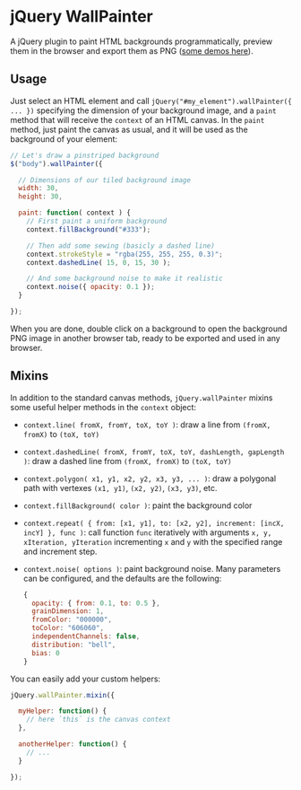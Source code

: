 jQuery WallPainter
==================

A jQuery plugin to paint HTML backgrounds programmatically, preview them in the browser and export them as PNG ([some demos here](http://www.lucaongaro.eu/demos/jquery.wallpainter/)).


Usage
-----

Just select an HTML element and call `jQuery("#my_element").wallPainter({ ... })` specifying the dimension of your background image, and a `paint` method that will receive the `context` of an HTML canvas. In the `paint` method, just paint the canvas as usual, and it will be used as the background of your element:

```javascript
// Let's draw a pinstriped background
$("body").wallPainter({

  // Dimensions of our tiled background image
  width: 30,
  height: 30,

  paint: function( context ) {
    // First paint a uniform background
    context.fillBackground("#333");

    // Then add some sewing (basicly a dashed line)
    context.strokeStyle = "rgba(255, 255, 255, 0.3)";
    context.dashedLine( 15, 0, 15, 30 );

    // And some background noise to make it realistic
    context.noise({ opacity: 0.1 });
  }

});
```

When you are done, double click on a background to open the background PNG image in another browser tab, ready to be exported and used in any browser.


Mixins
------

In addition to the standard canvas methods, `jQuery.wallPainter` mixins some useful helper methods in the `context` object:

* `context.line( fromX, fromY, toX, toY )`: draw a line from `(fromX, fromX)` to `(toX, toY)`

* `context.dashedLine( fromX, fromY, toX, toY, dashLength, gapLength )`: draw a dashed line from `(fromX, fromX)` to `(toX, toY)`

* `context.polygon( x1, y1, x2, y2, x3, y3, ... )`: draw a polygonal path with vertexes `(x1, y1)`, `(x2, y2)`, `(x3, y3)`, etc.

* `context.fillBackground( color )`: paint the background color

* `context.repeat( { from: [x1, y1], to: [x2, y2], increment: [incX, incY] }, func )`: call function `func` iteratively with arguments `x, y, xIteration, yIteration` incrementing `x` and `y` with the specified range and increment step.

* `context.noise( options )`: paint background noise. Many parameters can be configured, and the defaults are the following:
  ```javascript
  {
    opacity: { from: 0.1, to: 0.5 },
    grainDimension: 1,
    fromColor: "000000",
    toColor: "606060",
    independentChannels: false,
    distribution: "bell",
    bias: 0
  }
  ```

You can easily add your custom helpers:

```javascript
jQuery.wallPainter.mixin({

  myHelper: function() {
    // here `this` is the canvas context
  },

  anotherHelper: function() {
    // ...
  }

});
```
